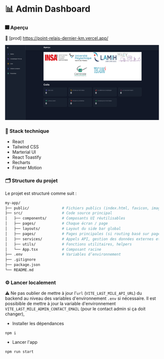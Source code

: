 # 📊 Admin Dashboard

### 🎆 Aperçu

🔴 [prod] <https://point-relais-dernier-km.vercel.app/>

![alt text](readme-images/relay-point-overview.png)

### 🧰 Stack technique

- React
- Tailwind CSS
- Marterial UI
- React Toastify
- Recharts
- Framer Motion

### 🗂️ Structure du projet

Le projet est structuré comme suit  :

```bash
my-app/
├── public/               # Fichiers publics (index.html, favicon, images, icônes , styles globaux)
├── src/                  # Code source principal
│   ├── components/       # Composants UI réutilisables
│   ├── pages/            # Chaque écran / page 
│   ├── layouts/          # Layout du side bar global
│   ├── pages/            # Pages principales (si routing basé sur pages)
│   ├── services/         # Appels API, gestion des données externes et state
│   ├── utils/            # Fonctions utilitaires, helpers
│   └── App.tsx           # Composant racine
├── .env                  # Variables d’environnement
├── .gitignore
├── package.json
└── README.md

```

### ⚙️ Lancer localement

⚠️ Ne pas oublier de mettre à jour l'`url` (`VITE_LAST_MILE_API_URL`) du backend au niveau des variables d'environnement `.env` si nécessaire. Il est possibible de mettre à jour la variable d'environnement `VITE_LAST_MILE_ADMIN_CONTACT_EMAIL` (pour le contact admin si ça doit changer),

- Installer les dépendances

```shell
npm i
```

- Lancer l'app

```shell
npm run start
```

